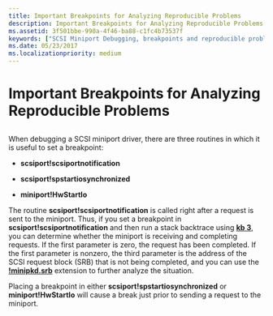 ```yaml
---
title: Important Breakpoints for Analyzing Reproducible Problems
description: Important Breakpoints for Analyzing Reproducible Problems
ms.assetid: 3f501bbe-990a-4f46-ba88-c1fc4b73537f
keywords: ["SCSI Miniport Debugging, breakpoints and reproducible problems"]
ms.date: 05/23/2017
ms.localizationpriority: medium
---
```


# Important Breakpoints for Analyzing Reproducible Problems


## <span id="ddk_device_manager_problem_codes_dbg"></span><span id="DDK_DEVICE_MANAGER_PROBLEM_CODES_DBG"></span>


When debugging a SCSI miniport driver, there are three routines in which it is useful to set a breakpoint:

-   **scsiport!scsiportnotification**

-   **scsiport!spstartiosynchronized**

-   **miniport!HwStartIo**

The routine **scsiport!scsiportnotification** is called right after a request is sent to the miniport. Thus, if you set a breakpoint in **scsiport!scsiportnotification** and then run a stack backtrace using [**kb 3**](k--kb--kc--kd--kp--kp--kv--display-stack-backtrace-.md), you can determine whether the miniport is receiving and completing requests. If the first parameter is zero, the request has been completed. If the first parameter is nonzero, the third parameter is the address of the SCSI request block (SRB) that is not being completed, and you can use the [**!minipkd.srb**](-minipkd-srb.md) extension to further analyze the situation.

Placing a breakpoint in either **scsiport!spstartiosynchronized** or **miniport!HwStartIo** will cause a break just prior to sending a request to the miniport.

 

 





